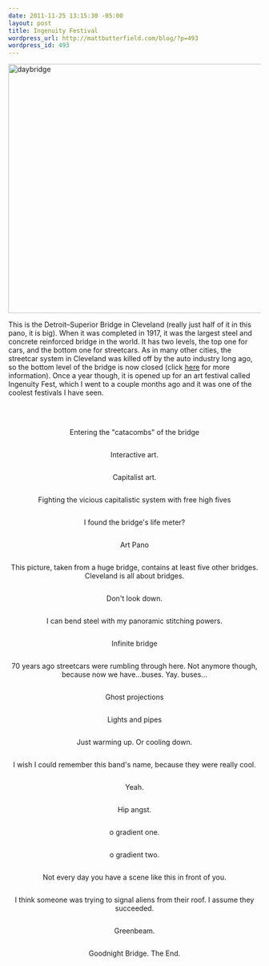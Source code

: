 ```yaml
--- 
date: 2011-11-25 13:15:30 -05:00
layout: post
title: Ingenuity Festival
wordpress_url: http://mattbutterfield.com/blog/?p=493
wordpress_id: 493
---
```

<img src="http://images.mattbutterfield.com/20111125_001.jpg" alt="daybridge" width="1200px" height="498px"/>
<p class="posttext">This is the Detroit–Superior Bridge in Cleveland (really just half of it in this pano, it is big).  When it was completed in 1917, it was the largest steel and concrete reinforced bridge in the world.  It has two levels, the top one for cars, and the bottom one for streetcars.  As in many other cities, the streetcar system in Cleveland was killed off by the auto industry long ago, so the bottom level of the bridge is now closed (click <a href="http://en.wikipedia.org/wiki/General_Motors_streetcar_conspiracy" target="_blank">here</a> for more information).  Once a year though, it is opened up for an art festival called Ingenuity Fest, which I went to a couple months ago and it was one of the coolest festivals I have seen.<br /><br /><br /></p>


<p style="text-align: center;"><img src="http://i.imgur.com/FGCeD.jpg" alt="" /></p>
<p style="text-align: center;">Entering the "catacombs" of the bridge</p>


<p style="text-align: center;"><img src="http://i.imgur.com/dMEPy.jpg" alt="" /></p>
<p style="text-align: center;">Interactive art.</p>


<p style="text-align: center;"><img src="http://i.imgur.com/s3kuy.jpg" alt="" /></p>
<p style="text-align: center;">Capitalist art.</p>


<p style="text-align: center;"><img src="http://i.imgur.com/ODg0q.jpg" alt="" /></p>
<p style="text-align: center;">Fighting the vicious capitalistic system with free high fives</p>


<p style="text-align: center;"><img src="http://i.imgur.com/laHoV.jpg" alt="" /></p>
<p style="text-align: center;">I found the bridge's life meter?</p>


<p style="text-align: center;"><img src="http://i.imgur.com/vOuAG.jpg" alt="" /></p>
<p style="text-align: center;">Art Pano</p>


<p style="text-align: center;"><img src="http://i.imgur.com/M4s9T.jpg" alt="" /></p>
<p style="text-align: center;">This picture, taken from a huge bridge, contains at least five other bridges.  Cleveland is all about bridges.</p>


<p style="text-align: center;"><img src="http://i.imgur.com/vZEXD.jpg" alt="" /></p>
<p style="text-align: center;">Don't look down.</p>


<p style="text-align: center;"><img src="http://i.imgur.com/7Z92C.jpg" alt="" /></p>
<p style="text-align: center;">I can bend steel with my panoramic stitching powers.</p>


<p style="text-align: center;"><img src="http://i.imgur.com/sL03y.jpg" alt="" /></p>
<p style="text-align: center;">Infinite bridge</p>


<p style="text-align: center;"><img src="http://i.imgur.com/cBSIS.jpg" alt="" /></p>
<p style="text-align: center;">70 years ago streetcars were rumbling through here.  Not anymore though, because now we have...buses.  Yay.  buses...</p>


<p style="text-align: center;"><img src="http://i.imgur.com/kcAgR.jpg" alt="" /></p>
<p style="text-align: center;">Ghost projections</p>


<p style="text-align: center;"><img src="http://i.imgur.com/B6Dyy.jpg" alt="" /></p>
<p style="text-align: center;">Lights and pipes</p>


<p style="text-align: center;"><img src="http://i.imgur.com/oYukz.jpg" alt="" /></p>
<p style="text-align: center;">Just warming up.  Or cooling down.</p>


<p style="text-align: center;"><img src="http://i.imgur.com/hh1oK.jpg" alt="" /></p>
<p style="text-align: center;">I wish I could remember this band's name, because they were really cool.</p>


<p style="text-align: center;"><img src="http://i.imgur.com/L6jZY.jpg" alt="" /></p>
<p style="text-align: center;">Yeah.</p>


<p style="text-align: center;"><img src="http://i.imgur.com/qjYGd.jpg" alt="" /></p>
<p style="text-align: center;">Hip angst.</p>


<p style="text-align: center;"><img src="http://i.imgur.com/z3RXe.jpg" alt="" /></p>
<p style="text-align: center;">o gradient one.</p>


<p style="text-align: center;"><img src="http://i.imgur.com/26LoG.jpg" alt="" /></p>
<p style="text-align: center;">o gradient two.</p>


<p style="text-align: center;"><img src="http://i.imgur.com/wMvqe.jpg" alt="" /></p>
<p style="text-align: center;">Not every day you have a scene like this in front of you.</p>


<p style="text-align: center;"><img src="http://i.imgur.com/itApN.jpg" alt="" /></p>
<p style="text-align: center;">I think someone was trying to signal aliens from their roof.  I assume they succeeded.</p>


<p style="text-align: center;"><img src="http://i.imgur.com/4hhwp.jpg" alt="" /></p>
<p style="text-align: center;">Greenbeam.</p>


<p style="text-align: center;"><img src="http://i.imgur.com/yLpgr.jpg" alt="" /></p>
<p style="text-align: center;">Goodnight Bridge.  The End.</p>

